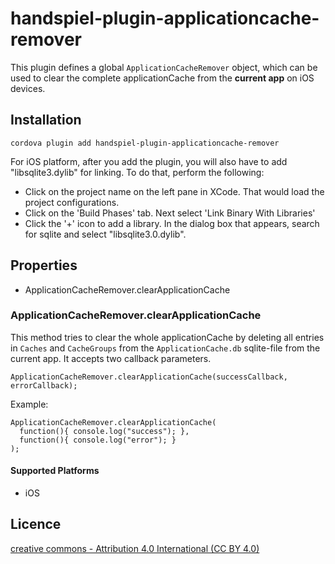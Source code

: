 # handspiel-plugin-applicationcache-remover

This plugin defines a global `ApplicationCacheRemover` object, which can be used
to clear the complete applicationCache from the **current app** on iOS devices.

## Installation

    cordova plugin add handspiel-plugin-applicationcache-remover

For iOS platform, after you add the plugin, you will also have to add "libsqlite3.dylib" for linking. To do that, perform the following:

* Click on the project name on the left pane in XCode. That would load the project configurations.
* Click on the 'Build Phases' tab. Next select 'Link Binary With Libraries'
* Click the '+' icon to add a library. In the dialog box that appears, search for sqlite and select "libsqlite3.0.dylib".

## Properties

* ApplicationCacheRemover.clearApplicationCache

### ApplicationCacheRemover.clearApplicationCache

This method tries to clear the whole applicationCache by deleting all entries in `Caches` and `CacheGroups` from the `ApplicationCache.db` sqlite-file from the current app. It accepts two callback
parameters.

    ApplicationCacheRemover.clearApplicationCache(successCallback, errorCallback);

Example:

    ApplicationCacheRemover.clearApplicationCache(
      function(){ console.log("success"); },
      function(){ console.log("error"); }
    );

#### Supported Platforms

* iOS

## Licence

[creative commons - Attribution 4.0 International (CC BY 4.0)](https://creativecommons.org/licenses/by/4.0/)
